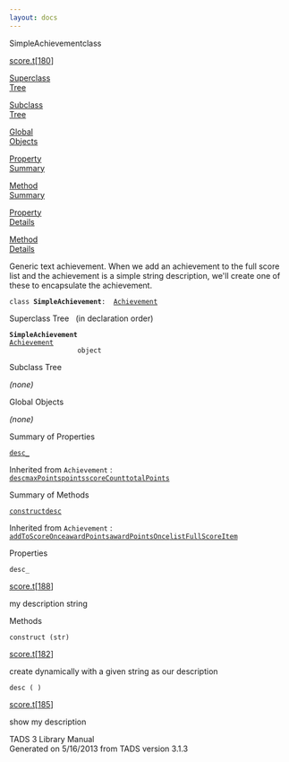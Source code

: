```yaml
---
layout: docs
---
```

<span class="title">SimpleAchievement</span><span class="type">class</span>

[score.t](../file/score.t.html)\[[180](../source/score.t.html#180)\]

[Superclass  
Tree](#_SuperClassTree_)

[Subclass  
Tree](#_SubClassTree_)

[Global  
Objects](#_ObjectSummary_)

[Property  
Summary](#_PropSummary_)

[Method  
Summary](#_MethodSummary_)

[Property  
Details](#_Properties_)

[Method  
Details](#_Methods_)

<div class="fdesc">

Generic text achievement. When we add an achievement to the full score
list and the achievement is a simple string description, we'll create
one of these to encapsulate the achievement.

`class `**`SimpleAchievement`**` :   `[`Achievement`](../object/Achievement.html)

</div>

<span id="_SuperClassTree_"></span>

<div class="mjhd">

<span class="hdln">Superclass Tree</span>   (in declaration order)

</div>

**`SimpleAchievement`**  
[`Achievement`](../object/Achievement.html)  
`                 object`  
<span id="_SubClassTree_"></span>

<div class="mjhd">

<span class="hdln">Subclass Tree</span>  

</div>

*(none)* <span id="_ObjectSummary_"></span>

<div class="mjhd">

<span class="hdln">Global Objects</span>  

</div>

*(none)* <span id="_PropSummary_"></span>

<div class="mjhd">

<span class="hdln">Summary of Properties</span>  

</div>

[`desc_`](#desc_)

Inherited from `Achievement` :  
[`desc`](../object/Achievement.html#desc)[`maxPoints`](../object/Achievement.html#maxPoints)[`points`](../object/Achievement.html#points)[`scoreCount`](../object/Achievement.html#scoreCount)[`totalPoints`](../object/Achievement.html#totalPoints)

<span id="_MethodSummary_"></span>

<div class="mjhd">

<span class="hdln">Summary of Methods</span>  

</div>

[`construct`](#construct)[`desc`](#desc)

Inherited from `Achievement` :  
[`addToScoreOnce`](../object/Achievement.html#addToScoreOnce)[`awardPoints`](../object/Achievement.html#awardPoints)[`awardPointsOnce`](../object/Achievement.html#awardPointsOnce)[`listFullScoreItem`](../object/Achievement.html#listFullScoreItem)

<span id="_Properties_"></span>

<div class="mjhd">

<span class="hdln">Properties</span>  

</div>

<span id="desc_"></span>

`desc_`

[score.t](../file/score.t.html)\[[188](../source/score.t.html#188)\]

<div class="desc">

my description string

</div>

<span id="_Methods_"></span>

<div class="mjhd">

<span class="hdln">Methods</span>  

</div>

<span id="construct"></span>

`construct (str)`

[score.t](../file/score.t.html)\[[182](../source/score.t.html#182)\]

<div class="desc">

create dynamically with a given string as our description

</div>

<span id="desc"></span>

`desc ( )`

[score.t](../file/score.t.html)\[[185](../source/score.t.html#185)\]

<div class="desc">

show my description

</div>

<div class="ftr">

TADS 3 Library Manual  
Generated on 5/16/2013 from TADS version 3.1.3

</div>
